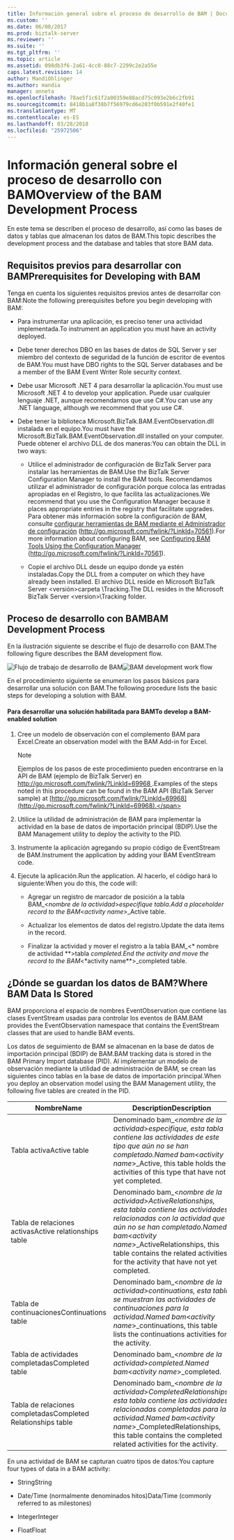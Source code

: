 ```yaml
---
title: Información general sobre el proceso de desarrollo de BAM | Documentos de Microsoft
ms.custom: ''
ms.date: 06/08/2017
ms.prod: biztalk-server
ms.reviewer: ''
ms.suite: ''
ms.tgt_pltfrm: ''
ms.topic: article
ms.assetid: 098db3f6-2a61-4cc8-88c7-2299c2e2a55e
caps.latest.revision: 14
author: MandiOhlinger
ms.author: mandia
manager: anneta
ms.openlocfilehash: 78ae5f1c61f2a00359e88acd75c093e2b6c2fb91
ms.sourcegitcommit: 8418b1a8f38b7f56979cd6e203f0b591e2f40fe1
ms.translationtype: MT
ms.contentlocale: es-ES
ms.lasthandoff: 03/28/2018
ms.locfileid: "25972506"
---
```

# <a name="overview-of-the-bam-development-process"></a><span data-ttu-id="0f6a7-102">Información general sobre el proceso de desarrollo con BAM</span><span class="sxs-lookup"><span data-stu-id="0f6a7-102">Overview of the BAM Development Process</span></span>
<span data-ttu-id="0f6a7-103">En este tema se describen el proceso de desarrollo, así como las bases de datos y tablas que almacenan los datos de BAM.</span><span class="sxs-lookup"><span data-stu-id="0f6a7-103">This topic describes the development process and the database and tables that store BAM data.</span></span>  
  
## <a name="prerequisites-for-developing-with-bam"></a><span data-ttu-id="0f6a7-104">Requisitos previos para desarrollar con BAM</span><span class="sxs-lookup"><span data-stu-id="0f6a7-104">Prerequisites for Developing with BAM</span></span>  
 <span data-ttu-id="0f6a7-105">Tenga en cuenta los siguientes requisitos previos antes de desarrollar con BAM:</span><span class="sxs-lookup"><span data-stu-id="0f6a7-105">Note the following prerequisites before you begin developing with BAM:</span></span>  
  
-   <span data-ttu-id="0f6a7-106">Para instrumentar una aplicación, es preciso tener una actividad implementada.</span><span class="sxs-lookup"><span data-stu-id="0f6a7-106">To instrument an application you must have an activity deployed.</span></span>  
  
-   <span data-ttu-id="0f6a7-107">Debe tener derechos DBO en las bases de datos de SQL Server y ser miembro del contexto de seguridad de la función de escritor de eventos de BAM.</span><span class="sxs-lookup"><span data-stu-id="0f6a7-107">You must have DBO rights to the SQL Server databases and be a member of the BAM Event Writer Role security context.</span></span>  
  
-   <span data-ttu-id="0f6a7-108">Debe usar Microsoft .NET 4 para desarrollar la aplicación.</span><span class="sxs-lookup"><span data-stu-id="0f6a7-108">You must use Microsoft .NET 4 to develop your application.</span></span> <span data-ttu-id="0f6a7-109">Puede usar cualquier lenguaje .NET, aunque recomendamos que use C#.</span><span class="sxs-lookup"><span data-stu-id="0f6a7-109">You can use any .NET language, although we recommend that you use C#.</span></span>  
  
-   <span data-ttu-id="0f6a7-110">Debe tener la biblioteca Microsoft.BizTalk.BAM.EventObservation.dll instalada en el equipo.</span><span class="sxs-lookup"><span data-stu-id="0f6a7-110">You must have the Microsoft.BizTalk.BAM.EventObservation.dll installed on your computer.</span></span> <span data-ttu-id="0f6a7-111">Puede obtener el archivo DLL de dos maneras:</span><span class="sxs-lookup"><span data-stu-id="0f6a7-111">You can obtain the DLL in two ways:</span></span>  
  
    -   <span data-ttu-id="0f6a7-112">Utilice el administrador de configuración de BizTalk Server para instalar las herramientas de BAM.</span><span class="sxs-lookup"><span data-stu-id="0f6a7-112">Use the BizTalk Server Configuration Manager to install the BAM tools.</span></span> <span data-ttu-id="0f6a7-113">Recomendamos utilizar el administrador de configuración porque coloca las entradas apropiadas en el Registro, lo que facilita las actualizaciones.</span><span class="sxs-lookup"><span data-stu-id="0f6a7-113">We recommend that you use the Configuration Manager because it places appropriate entries in the registry that facilitate upgrades.</span></span> <span data-ttu-id="0f6a7-114">Para obtener más información sobre la configuración de BAM, consulte [configurar herramientas de BAM mediante el Administrador de configuración](http://go.microsoft.com/fwlink/?LinkId=70561) (http://go.microsoft.com/fwlink/?LinkId=70561).</span><span class="sxs-lookup"><span data-stu-id="0f6a7-114">For more information about configuring BAM, see [Configuring BAM Tools Using the Configuration Manager](http://go.microsoft.com/fwlink/?LinkId=70561) (http://go.microsoft.com/fwlink/?LinkId=70561).</span></span>  
  
    -   <span data-ttu-id="0f6a7-115">Copie el archivo DLL desde un equipo donde ya estén instaladas.</span><span class="sxs-lookup"><span data-stu-id="0f6a7-115">Copy the DLL from a computer on which they have already been installed.</span></span> <span data-ttu-id="0f6a7-116">El archivo DLL reside en Microsoft BizTalk Server \<versión\>carpeta \Tracking.</span><span class="sxs-lookup"><span data-stu-id="0f6a7-116">The DLL resides in the Microsoft BizTalk Server \<version\>\Tracking folder.</span></span>  
  
## <a name="bam-development-process"></a><span data-ttu-id="0f6a7-117">Proceso de desarrollo con BAM</span><span class="sxs-lookup"><span data-stu-id="0f6a7-117">BAM Development Process</span></span>  
 <span data-ttu-id="0f6a7-118">En la ilustración siguiente se describe el flujo de desarrollo con BAM.</span><span class="sxs-lookup"><span data-stu-id="0f6a7-118">The following figure describes the BAM development flow.</span></span>  
  
 <span data-ttu-id="0f6a7-119">![Flujo de trabajo de desarrollo de BAM](../core/media/dwb-bamdevelopmentflowc.gif "dwb_bamdevelopmentflowc")</span><span class="sxs-lookup"><span data-stu-id="0f6a7-119">![BAM development work flow](../core/media/dwb-bamdevelopmentflowc.gif "dwb_bamdevelopmentflowc")</span></span>  
  
 <span data-ttu-id="0f6a7-120">En el procedimiento siguiente se enumeran los pasos básicos para desarrollar una solución con BAM.</span><span class="sxs-lookup"><span data-stu-id="0f6a7-120">The following procedure lists the basic steps for developing a solution with BAM.</span></span>  
  
#### <a name="to-develop-a-bam-enabled-solution"></a><span data-ttu-id="0f6a7-121">Para desarrollar una solución habilitada para BAM</span><span class="sxs-lookup"><span data-stu-id="0f6a7-121">To develop a BAM-enabled solution</span></span>  
  
1.  <span data-ttu-id="0f6a7-122">Cree un modelo de observación con el complemento BAM para Excel.</span><span class="sxs-lookup"><span data-stu-id="0f6a7-122">Create an observation model with the BAM Add-in for Excel.</span></span>  
  
    > [!NOTE]
    >  <span data-ttu-id="0f6a7-123">Ejemplos de los pasos de este procedimiento pueden encontrarse en la API de BAM (ejemplo de BizTalk Server) en [ http://go.microsoft.com/fwlink/?LinkId=69968 ](http://go.microsoft.com/fwlink/?LinkId=69968).</span><span class="sxs-lookup"><span data-stu-id="0f6a7-123">Examples of the steps noted in this procedure can be found in the BAM API (BizTalk Server sample) at [http://go.microsoft.com/fwlink/?LinkId=69968](http://go.microsoft.com/fwlink/?LinkId=69968).</span></span>  
  
2.  <span data-ttu-id="0f6a7-124">Utilice la utilidad de administración de BAM para implementar la actividad en la base de datos de importación principal (BDIP).</span><span class="sxs-lookup"><span data-stu-id="0f6a7-124">Use the BAM Management utility to deploy the activity to the PID.</span></span>  
  
3.  <span data-ttu-id="0f6a7-125">Instrumente la aplicación agregando su propio código de EventStream de BAM.</span><span class="sxs-lookup"><span data-stu-id="0f6a7-125">Instrument the application by adding your BAM EventStream code.</span></span>  
  
4.  <span data-ttu-id="0f6a7-126">Ejecute la aplicación.</span><span class="sxs-lookup"><span data-stu-id="0f6a7-126">Run the application.</span></span> <span data-ttu-id="0f6a7-127">Al hacerlo, el código hará lo siguiente:</span><span class="sxs-lookup"><span data-stu-id="0f6a7-127">When you do this, the code will:</span></span>  
  
    -   <span data-ttu-id="0f6a7-128">Agregar un registro de marcador de posición a la tabla BAM_\<*nombre de la actividad*\>_especifique tabla.</span><span class="sxs-lookup"><span data-stu-id="0f6a7-128">Add a placeholder record to the BAM_\<*activity name*\>_Active table.</span></span>  
  
    -   <span data-ttu-id="0f6a7-129">Actualizar los elementos de datos del registro.</span><span class="sxs-lookup"><span data-stu-id="0f6a7-129">Update the data items in the record.</span></span>  
  
    -   <span data-ttu-id="0f6a7-130">Finalizar la actividad y mover el registro a la tabla BAM_\<\* nombre de actividad \*\*\>tabla _completed.</span><span class="sxs-lookup"><span data-stu-id="0f6a7-130">End the activity and move the record to the BAM_\<\*activity name\*\*\>_completed table.</span></span>  
  
## <a name="where-bam-data-is-stored"></a><span data-ttu-id="0f6a7-131">¿Dónde se guardan los datos de BAM?</span><span class="sxs-lookup"><span data-stu-id="0f6a7-131">Where BAM Data Is Stored</span></span>  
 <span data-ttu-id="0f6a7-132">BAM proporciona el espacio de nombres EventObservation que contiene las clases EventStream usadas para controlar los eventos de BAM.</span><span class="sxs-lookup"><span data-stu-id="0f6a7-132">BAM provides the EventObservation namespace that contains the EventStream classes that are used to handle BAM events.</span></span>  
  
 <span data-ttu-id="0f6a7-133">Los datos de seguimiento de BAM se almacenan en la base de datos de importación principal (BDIP) de BAM.</span><span class="sxs-lookup"><span data-stu-id="0f6a7-133">BAM tracking data is stored in the BAM Primary Import database (PID).</span></span> <span data-ttu-id="0f6a7-134">Al implementar un modelo de observación mediante la utilidad de administración de BAM, se crean las siguientes cinco tablas en la base de datos de importación principal.</span><span class="sxs-lookup"><span data-stu-id="0f6a7-134">When you deploy an observation model using the BAM Management utility, the following five tables are created in the PID.</span></span>  
  
|<span data-ttu-id="0f6a7-135">Nombre</span><span class="sxs-lookup"><span data-stu-id="0f6a7-135">Name</span></span>|<span data-ttu-id="0f6a7-136">Description</span><span class="sxs-lookup"><span data-stu-id="0f6a7-136">Description</span></span>|  
|----------|-----------------|  
|<span data-ttu-id="0f6a7-137">Tabla activa</span><span class="sxs-lookup"><span data-stu-id="0f6a7-137">Active table</span></span>|<span data-ttu-id="0f6a7-138">Denominado bam_\<*nombre de la actividad*\>_especifique, esta tabla contiene las actividades de este tipo que aún no se han completado.</span><span class="sxs-lookup"><span data-stu-id="0f6a7-138">Named bam_\<*activity name*\>_Active, this table holds the activities of this type that have not yet completed.</span></span>|  
|<span data-ttu-id="0f6a7-139">Tabla de relaciones activas</span><span class="sxs-lookup"><span data-stu-id="0f6a7-139">Active relationships table</span></span>|<span data-ttu-id="0f6a7-140">Denominado bam_\<*nombre de la actividad*\>_ActiveRelationships, esta tabla contiene las actividades relacionadas con la actividad que aún no se han completado.</span><span class="sxs-lookup"><span data-stu-id="0f6a7-140">Named bam_\<*activity name*\>_ActiveRelationships, this table contains the related activities for the activity that have not yet completed.</span></span>|  
|<span data-ttu-id="0f6a7-141">Tabla de continuaciones</span><span class="sxs-lookup"><span data-stu-id="0f6a7-141">Continuations table</span></span>|<span data-ttu-id="0f6a7-142">Denominado bam_\<*nombre de la actividad*\>_continuations, esta tabla se muestran las actividades de continuaciones para la actividad.</span><span class="sxs-lookup"><span data-stu-id="0f6a7-142">Named bam_\<*activity name*\>_continuations, this table lists the continuations activities for the activity.</span></span>|  
|<span data-ttu-id="0f6a7-143">Tabla de actividades completadas</span><span class="sxs-lookup"><span data-stu-id="0f6a7-143">Completed table</span></span>|<span data-ttu-id="0f6a7-144">Denominado bam_\<*nombre de la actividad*\>_completed.</span><span class="sxs-lookup"><span data-stu-id="0f6a7-144">Named bam_\<*activity name*\>_completed.</span></span>|  
|<span data-ttu-id="0f6a7-145">Tabla de relaciones completadas</span><span class="sxs-lookup"><span data-stu-id="0f6a7-145">Completed Relationships table</span></span>|<span data-ttu-id="0f6a7-146">Denominado bam_\<*nombre de la actividad*\>_CompletedRelationships, esta tabla contiene las actividades relacionadas completadas para la actividad.</span><span class="sxs-lookup"><span data-stu-id="0f6a7-146">Named bam_\<*activity name*\>_CompletedRelationships, this table contains the completed related activities for the activity.</span></span>|  
  
 <span data-ttu-id="0f6a7-147">En una actividad de BAM se capturan cuatro tipos de datos:</span><span class="sxs-lookup"><span data-stu-id="0f6a7-147">You capture four types of data in a BAM activity:</span></span>  
  
-   <span data-ttu-id="0f6a7-148">String</span><span class="sxs-lookup"><span data-stu-id="0f6a7-148">String</span></span>  
  
-   <span data-ttu-id="0f6a7-149">Date/Time (normalmente denominados hitos)</span><span class="sxs-lookup"><span data-stu-id="0f6a7-149">Data/Time (commonly referred to as milestones)</span></span>  
  
-   <span data-ttu-id="0f6a7-150">Integer</span><span class="sxs-lookup"><span data-stu-id="0f6a7-150">Integer</span></span>  
  
-   <span data-ttu-id="0f6a7-151">Float</span><span class="sxs-lookup"><span data-stu-id="0f6a7-151">Float</span></span>